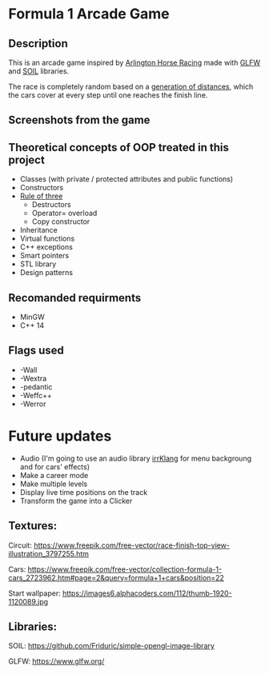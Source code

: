 # Formula 1 Arcade Game

## Description

This is an arcade game inspired by [Arlington Horse Racing](https://en.wikipedia.org/wiki/Arlington_Horse_Racing) made with [GLFW](https://www.glfw.org/) and [SOIL](https://github.com/Friduric/simple-opengl-image-library) libraries.

The race is completely random based on a [generation of distances](https://github.com/DragosBalmau/TemePOO/blob/main/Game.cpp#L88), which the cars cover at every step until one reaches the finish line.

## Screenshots from the game



## Theoretical concepts of OOP treated in this project

- Classes (with private / protected attributes and public functions)
- Constructors
- [Rule of three](https://en.wikipedia.org/wiki/Rule_of_three_(C%2B%2B_programming))
  - Destructors
  - Operator= overload
  - Copy constructor 
- Inheritance
- Virtual functions
- C++ exceptions
- Smart pointers
- STL library
- Design patterns

## Recomanded requirments

- MinGW
- C++ 14

## Flags used

- -Wall
- -Wextra
- -pedantic
- -Weffc++
- -Werror

# Future updates

- Audio (I'm going to use an audio library [irrKlang](https://www.ambiera.com/irrklang/) for menu backgroung and for cars' effects)
- Make a career mode
- Make multiple levels
- Display live time positions on the track
- Transform the game into a Clicker

## Textures:

Circuit: https://www.freepik.com/free-vector/race-finish-top-view-illustration_3797255.htm

Cars: https://www.freepik.com/free-vector/collection-formula-1-cars_2723962.htm#page=2&query=formula+1+cars&position=22

Start wallpaper: https://images6.alphacoders.com/112/thumb-1920-1120089.jpg


## Libraries:

SOIL: https://github.com/Friduric/simple-opengl-image-library

GLFW: https://www.glfw.org/
